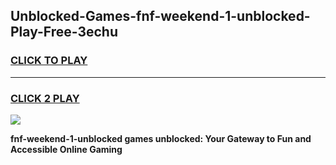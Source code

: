 
## Unblocked-Games-fnf-weekend-1-unblocked-Play-Free-3echu
<h3>
<a href="https://premium76.site?title=fnf-weekend-1-unblocked&ref=20M">CLICK TO PLAY</a></h3>
<hr>

<h3>
<a href="https://premium76.site?title=fnf-weekend-1-unblocked&ref=20M">CLICK 2 PLAY</a>
  
</h3>

<a href="https://premium76.site?title=fnf-weekend-1-unblocked&ref=19M"><img src="https://clearcache.store/games.png"></a>


**fnf-weekend-1-unblocked games unblocked: Your Gateway to Fun and Accessible Online Gaming**
